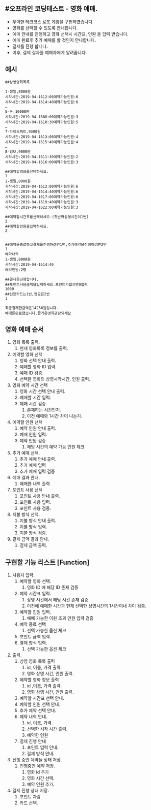 #오프라인 코딩테스트 - 영화 예매.
-------------------------------------------
* 우아한 테크코스 로또 게임을 구현하였습니다.
* 영화를 선택할 수 있도록 안내합니다.
* 예매 안내를 진행하고 영화 선택시 시간표, 인원 을 입력 받습니다.
* 예매 완료후 추가 예매를 할 것인지 안내합니다.
* 결제를 진행 합니다.
* 이후, 결제 결과를 예매자에게 알려줍니다.

## 예시
```
##상영영화목록

1-생일,8000원
시작시간:2019-04-1612:00예약가능인원:6
시작시간:2019-04-1614:40예약가능인원:6
…
5-돈,10000원
시작시간:2019-04-1608:00예약가능인원:3
시작시간:2019-04-1610:30예약가능인원:5
…
7-파이브피트,9000원
시작시간:2019-04-1613:00예약가능인원:4
시작시간:2019-04-1615:40예약가능인원:4
…
8-덤보,9000원
시작시간:2019-04-1611:30예약가능인원:2
시작시간:2019-04-1616:00예약가능인원:3

##예약할영화를선택하세요.
1
1-생일,8000원
시작시간:2019-04-1612:00예약가능인원:6
시작시간:2019-04-1614:40예약가능인원:6
시작시간:2019-04-1617:00예약가능인원:6
시작시간:2019-04-1619:40예약가능인원:3
시작시간:2019-04-1622:00예약가능인원:3

##예약할시간표를선택하세요.(첫번째상영시간이1번)
2
##예약할인원을입력하세요.
2


##예약을종료하고결제를진행하려면1번,추가예약을진행하려면2번
1
예약내역
1-생일,8000원
시작시간:2019-04-1614:40
예약인원:2명

##결제를진행합니다.
##포인트사용금액을입력하세요.포인트가없으면0입력
1000
##신용카드는1번,현금은2번
1

최종결제한금액은14250원입니다.
예매를완료했습니다.즐거운영화관람되세요
```

## 영화 예매 순서
1. 영화 목록 출력.  
    1. 현재 영화목록 정보를 출력.
2. 예약할 영화 선택
    1. 영화 선택 안내 출력.
    2. 예매할 영화 ID 입력.
    3. 예매 ID 검증.
    3. 선택한 영화의 상영시작시간, 인원 출력.
3. 영화 예약 시간 선택
    1. 영화 시간 선택 안내 출력.
    2. 예매할 시간 입력.
    3. 예매 시간 검증.
        1. 존재하는 시간인지.
        2. 이전 예매와 1시간 차이 나는지.
4. 예약할 인원 선택
    1. 예약 인원 안내 출력.
    2. 예매 인원 입력.
    3. 예약 인원 검증
        1. 해당 시간의 예약 가능 인원 체크
5. 추가 예매 선택.
    1. 추가 예매 안내 출력.
    2. 추가 예매 입력
    2. 추가 예매 입력 검증
6. 예매 결과 안내.
    1. 예매한 내역 출력
7. 포인트 사용 선택
    1. 포인트 사용 안내 출력.
    2. 포인트 사용 입력.
    3. 포인트 사용 검증.
8. 지불 방식 선택.
    1. 지불 방식 안내 출력.
    1. 지불 방식 입력.
    2. 지불 방식 검증.
9. 결제 금액 결과 안내.
    1. 결제 금액 출력.
    
    
## 구현할 기능 리스트 [Function]
1. 사용자 입력.
    1. 예약할 영화 선택.
        1. 영화 ID 에 해당 ID 존재 검증
    2. 예약 시간표 입력.
        1. 상영 시간에서 해당 시간 존재 검증.
        2. 이전에 예매한 시간과 현재 선택한 상영시간의 1시간이내 차이 검증.
    3. 예약할 인원 입력.
        1. 예매 가능한 이원 초과 인원 입력 검증
    4. 예약 종료 선택
        1. 선택 가능한 옵션 체크
    4. 포인트 금액 입력.
    5. 결제 방식 입력.
        1. 선택 가능한 옵션 체크
2. 출력.
    1. 상영 영화 목록 출력
        1. id, 이름, 가격 출력.
        2. 영화 상영 시간, 인원 출력.
    2. 예약할 영화 정보 출력
        1. id ,이름, 가격 출력.
        2. 영화 상영 시간, 인원 출력.
    3. 예약할 시간표 선택 안내.
    4. 예약할 인원 선택 안내.
    5. 추가 예약 선택 안내.
    6. 예약 내역 안내.
        1. id, 이름, 가격.
        2. 선택한 시작 시간 출력.
        3. 예약한 인원
    7. 결제 진행 안내 
        1. 포인트 입력 안내.
        2. 결제 방식 안내.
3. 진행 중인 예약들 상태 저장.
    1. 진행중인 예약 저장.
        1. 영화 id 추가
        2. 영화 시간 선택.
        3. 예약 인원 추가.
4. 결제 진행 상태 저장.
    1. 포인트 차감
    2. 카드 선택.
